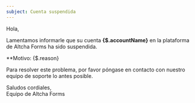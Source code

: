 ```yaml
---
subject: Cuenta suspendida
---
```


Hola,

Lamentamos informarle que su cuenta **{$.accountName}** en la plataforma de Altcha Forms ha sido suspendida.

**Motivo: {$.reason}

Para resolver este problema, por favor póngase en contacto con nuestro equipo de soporte lo antes posible.

Saludos cordiales,  
Equipo de Altcha Forms